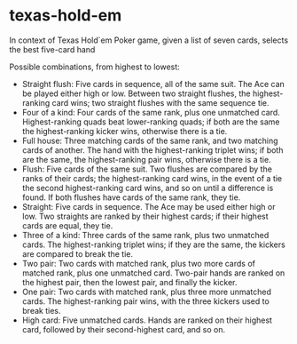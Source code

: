 # texas-hold-em
In context of Texas Hold`em Poker game, given a list of seven cards, selects the best five-card hand

Possible combinations, from highest to lowest:
* Straight flush: Five cards in sequence, all of the same suit. The Ace can be played either high or low. Between two straight flushes, the highest-ranking card wins; two straight flushes with the same sequence tie.
* Four of a kind: Four cards of the same rank, plus one unmatched card. Highest-ranking quads beat lower-ranking quads; if both are the same the highest-ranking kicker wins, otherwise there is a tie.
* Full house: Three matching cards of the same rank, and two matching cards of another. The hand with the highest-ranking triplet wins; if both are the same, the highest-ranking pair wins, otherwise there is a tie.
* Flush: Five cards of the same suit. Two flushes are compared by the ranks of their cards; the highest-ranking card wins, in the event of a tie the second highest-ranking card wins, and so on until a difference is found. If both flushes have cards of the same rank, they tie.
* Straight: Five cards in sequence. The Ace may be used either high or low. Two straights are ranked by their highest cards; if their highest cards are equal, they tie.
* Three of a kind: Three cards of the same rank, plus two unmatched cards. The highest-ranking triplet wins; if they are the same, the kickers are compared to break the tie.
* Two pair: Two cards with matched rank, plus two more cards of matched rank, plus one unmatched card. Two-pair hands are ranked on the highest pair, then the lowest pair, and finally the kicker.
* One pair: Two cards with matched rank, plus three more unmatched cards. The highest-ranking pair wins, with the three kickers used to break ties.
* High card: Five unmatched cards. Hands are ranked on their highest card, followed by their second-highest card, and so on.